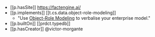 

- [[p.hasSite]] https://factengine.ai/
- [[p.implements]] [[t.cs.data.object-role-modeling]]
  - "Use [Object-Role Modeling](https://factengine.ai/index.php/articles/object-role-modeling) to verbalise your enterprise model."
- [[p.builtOn]] [[prdct.typedb]]
- [[p.hasCreator]] @victor-morgante
